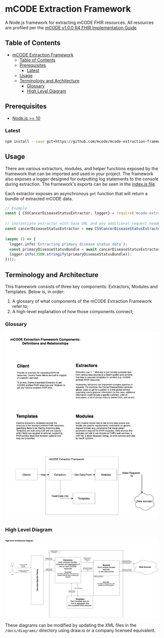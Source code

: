 # mCODE Extraction Framework

A Node.js framework for extracting mCODE FHIR resources. All resources are profiled per the [mCODE v1.0.0 R4 FHIR Implementation Guide](https://mcodeinitiative.github.io/index.html)

## Table of Contents

- [mCODE Extraction Framework](#mcode-extraction-framework)
  - [Table of Contents](#table-of-contents)
  - [Prerequisites](#prerequisites)
    - [Latest](#latest)
  - [Usage](#usage)
  - [Terminology and Architecture](#terminology-and-architecture)
    - [Glossary](#glossary)
    - [High Level Diagram](#high-level-diagram)

## Prerequisites

- [Node.js >= 10](https://nodejs.org/en/)

### Latest

```bash
npm install --save git+https://github.com/mcode/mcode-extraction-framework.git
```

## Usage

There are various extractors, modules, and helper functions exposed by the framework that can be imported and used in your project. The framework also exposes a logger designed for outputting log statements to the console during extraction. The framework's exports can be seen in the [index.js file](https://github.com/mcode/mcode-extraction-framework/blob/master/src/index.js).

Each extractor exposes an asynchronous `get` function that will return a bundle of extracted mCODE data.

``` JavaScript
// Example
const { CSVCancerDiseaseStatusExtractor, logger} = require('mcode-extraction-framework');

// Instantiate extractor with base URL and any additional request headers
const cancerDiseaseStatusExtractor = new CSVCancerDiseaseStatusExtractor('path-to-csv');

(async () => {
  logger.info('Extracting primary disease status data');
  const primaryDiseaseStatusBundle = await cancerDiseaseStatusExtractor.get({ mrn: 'some-mrn' });
  logger.info(JSON.stringify(primaryDiseaseStatusBundle));
})();
```

## Terminology and Architecture

This framework consists of three key components: Extractors, Modules and Templates. Below is, in order:

1. A glossary of what components of the mCODE Extraction Framework refer to;
2. A high-level explanation of how those components connect;

### Glossary

![Image detailing exact definitions of what is meant by Client, Extractor, Module and Template](./docs/diagrams/terminology-breakdown.png)

### High Level Diagram

![High-level architecture diagram, detailing exactly how Clients, Extractors, Modules, Templates and various web services communicate with one another](./docs/diagrams/high-level-arch.png)

These diagrams can be modified by updating the XML files in the `/docs/diagrams/` directory using draw.io or a company licensed equivalent.
